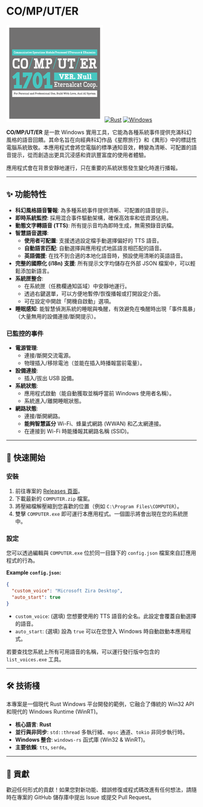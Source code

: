 # CO/MP/UT/ER
![logo](Assets/256h/256.png) 
[![Rust](https://img.shields.io/badge/language-Rust-orange.svg)](https://www.rust-lang.org/)
[![Windows](https://img.shields.io/badge/platform-Windows-0078D6.svg)](https://www.microsoft.com/windows/)

**CO/MP/UT/ER** 是一款 Windows 實用工具，它能為各種系統事件提供充滿科幻風格的語音回饋。其命名旨在向經典科幻作品《星際旅行》和《異形》中的標誌性電腦系統致敬。本應用程式會將您電腦的標準通知音效，轉變為清晰、可配置的語音提示，從而創造出更具沉浸感和資訊豐富度的使用者體驗。

應用程式會在背景安靜地運行，只在重要的系統狀態發生變化時進行播報。

---

## ✨ 功能特性

- **科幻風格語音警報**: 為多種系統事件提供清晰、可配置的語音提示。
- **即時系統監控**: 採用混合事件驅動架構，確保高效率和低資源佔用。
- **動態文字轉語音 (TTS)**: 所有提示音均為即時生成，無需預錄音訊檔。
- **智慧語音選擇**:
    - **使用者可配置**: 支援透過設定檔手動選擇偏好的 TTS 語音。
    - **自動語言匹配**: 自動選擇與應用程式地區語言相匹配的語音。
    - **英語備援**: 在找不到合適的本地化語音時，預設使用清晰的英語語音。
- **完整的國際化 (i18n) 支援**: 所有提示文字均儲存在外部 JSON 檔案中，可以輕鬆添加新語言。
- **系統匣整合**:
    - 在系統匣（任務欄通知區域）中安靜地運行。
    - 透過右鍵選單，可以方便地暫停/恢復播報或打開設定介面。
    - 可在設定中開啟「開機自啟動」選項。
- **睡眠感知**: 能智慧偵測系統的睡眠與喚醒，有效避免在喚醒時出現「事件風暴」（大量無用的設備連接/斷開提示）。

### 已監控的事件
- **電源管理**:
    - 連接/斷開交流電源。
    - 物理插入/移除電池（並能在插入時播報當前電量）。
- **設備連接**:
    - 插入/拔出 USB 設備。
- **系統狀態**:
    - 應用程式啟動（能自動獲取並稱呼當前 Windows 使用者名稱）。
    - 系統進入/離開睡眠狀態。
- **網路狀態**:
    - 連接/斷開網路。
    - **能夠智慧區分** Wi-Fi、蜂巢式網路 (WWAN) 和乙太網連接。
    - 在連接到 Wi-Fi 時能播報其網路名稱 (SSID)。

---

## 🚀 快速開始

### 安裝
1.  前往專案的 [Releases 頁面](https://github.com/ECeternalcat/CO-MP-UT-ER/releases)。
2.  下載最新的 `COMPUTER.zip` 檔案。
3.  將壓縮檔解壓縮到您喜歡的位置（例如 `C:\Program Files\COMPUTER`）。
4.  雙擊 `COMPUTER.exe` 即可運行本應用程式。一個圖示將會出現在您的系統匣中。

### 設定
您可以透過編輯與 `COMPUTER.exe` 位於同一目錄下的 `config.json` 檔案來自訂應用程式的行為。

**Example `config.json`:**
```json
{
  "custom_voice": "Microsoft Zira Desktop",
  "auto_start": true
}
```
- `custom_voice`: (選填) 您想要使用的 TTS 語音的全名。此設定會覆蓋自動選擇的語音。
- `auto_start`: (選填) 設為 `true` 可以在您登入 Windows 時自動啟動本應用程式。

若要查找您系統上所有可用語音的名稱，可以運行發行版中包含的 `list_voices.exe` 工具。

---

## 🛠️ 技術棧

本專案是一個現代 Rust Windows 平台開發的範例，它融合了傳統的 Win32 API 和現代的 Windows Runtime (WinRT)。

- **核心語言**: **Rust**
- **並行與非同步**: `std::thread` 多執行緒、`mpsc` 通道、`tokio` 非同步執行時。
- **Windows 整合**: `windows-rs` 函式庫 (Win32 & WinRT)。
- **主要依賴**: `tts`, `serde`。

---

## 🤝 貢獻

歡迎任何形式的貢獻！如果您對新功能、錯誤修復或程式碼改進有任何想法，請隨時在專案的 GitHub 儲存庫中提出 Issue 或提交 Pull Request。
